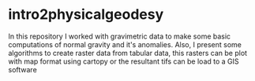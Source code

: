 # intro2physicalgeodesy
In this repository I worked with gravimetric data to make some basic computations of normal gravity and it's anomalies. Also, I present some algorithms to create raster data from tabular data, this rasters can be plot with map format using cartopy or the resultant tifs can be load to a GIS software
